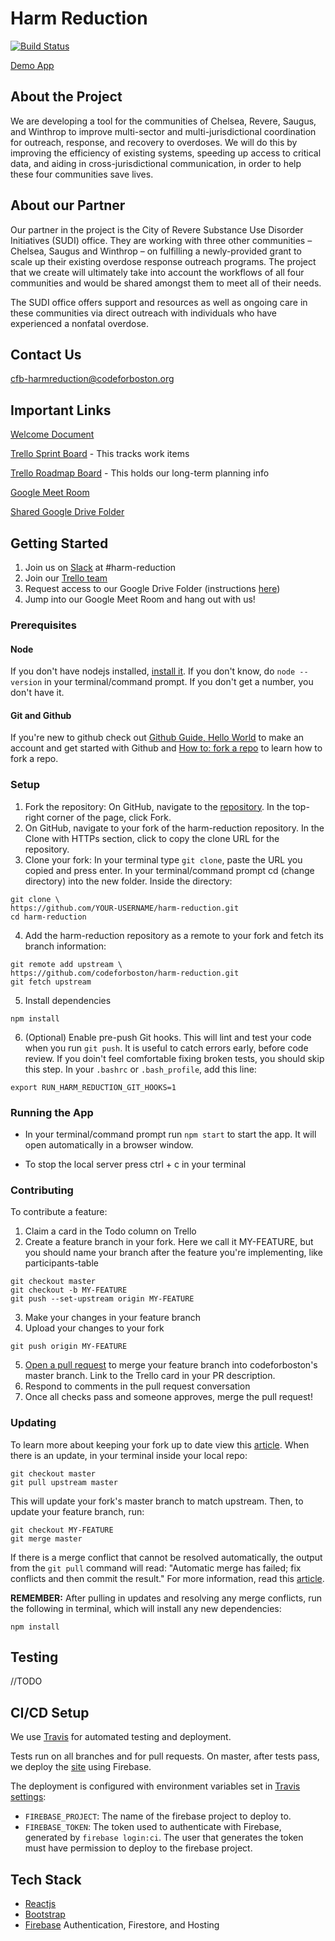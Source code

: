 # Harm Reduction

[![Build Status](https://travis-ci.org/codeforboston/harm-reduction.svg?branch=master)](https://travis-ci.org/codeforboston/harm-reduction)

[Demo App](https://cfb-harm-reduction.web.app/)

## About the Project

We are developing a tool for the communities of Chelsea, Revere, Saugus, and Winthrop to improve multi-sector and multi-jurisdictional coordination for outreach, response, and recovery to overdoses. We will do this by improving the efficiency of existing systems, speeding up access to critical data, and aiding in cross-jurisdictional communication, in order to help these four communities save lives.

## About our Partner

Our partner in the project is the City of Revere Substance Use Disorder Initiatives (SUDI) office. They are working with three other communities – Chelsea, Saugus and Winthrop – on fulfilling a newly-provided grant to scale up their existing overdose response outreach programs. The project that we create will ultimately take into account the workflows of all four communities and would be shared amongst them to meet all of their needs.

The SUDI office offers support and resources as well as ongoing care in these communities via direct outreach with individuals who have experienced a nonfatal overdose.

## Contact Us

[cfb-harmreduction@codeforboston.org](mailto:cfb-harmreduction@codeforboston.org)

## Important Links

[Welcome Document](https://docs.google.com/document/d/1_yO1GpPvAFnRMpydOWtpd19yDq7Tr0t0ZJdet0WwJpY/edit?usp=sharing)

[Trello Sprint Board](https://trello.com/b/E93Cmx9n/harm-reduction) - This tracks work items

[Trello Roadmap Board](https://trello.com/b/V3pZZWe1/harm-reduction-roadmap) - This holds our long-term planning info

[Google Meet Room](http://www.codeforboston.org/rooms/harmreduction)

[Shared Google Drive Folder](https://drive.google.com/drive/folders/14Q1e3VCWJSqldykqSxwEAwAdSq6dMnl3?usp=sharing)

## Getting Started

1. Join us on [Slack](http://slack.codeforboston.org) at #harm-reduction
2. Join our [Trello team](https://trello.com/invite/harmreduction5/4a6466181478029467025ae1cd685b1f)
3. Request access to our Google Drive Folder (instructions [here](https://docs.google.com/document/d/1_yO1GpPvAFnRMpydOWtpd19yDq7Tr0t0ZJdet0WwJpY/edit#heading=h.sve3pgxt3iph))
4. Jump into our Google Meet Room and hang out with us!

### Prerequisites

#### Node

If you don't have nodejs installed, [install it](https://nodejs.org/en/download/). If you don't know, do `node --version` in your terminal/command prompt. If you don't get a number, you don't have it.

#### Git and Github

If you're new to github check out [Github Guide, Hello World](https://guides.github.com/activities/hello-world/) to make an account and get started with Github and [How to: fork a repo](https://help.github.com/articles/fork-a-repo/) to learn how to fork a repo.

### Setup

1. Fork the repository: On GitHub, navigate to the [repository](https://github.com/codeforboston/harm-reduction). In the top-right corner of the page, click Fork.
2. On GitHub, navigate to your fork of the harm-reduction repository. In the Clone with HTTPs section, click to copy the clone URL for the repository.
3. Clone your fork: In your terminal type `git clone`, paste the URL you copied and press enter. In your terminal/command prompt cd (change directory) into the new folder. Inside the directory:

```
git clone \
https://github.com/YOUR-USERNAME/harm-reduction.git
cd harm-reduction
```

4. Add the harm-reduction repository as a remote to your fork and fetch its branch information:

```
git remote add upstream \
https://github.com/codeforboston/harm-reduction.git
git fetch upstream
```

5. Install dependencies

```
npm install
```

6. (Optional) Enable pre-push Git hooks. This will lint and test your code when you run `git push`. It is useful to catch errors early, before code review. If you doin't feel comfortable fixing broken tests, you should skip this step. In your `.bashrc` or `.bash_profile`, add this line:

```
export RUN_HARM_REDUCTION_GIT_HOOKS=1
```

### Running the App

- In your terminal/command prompt run `npm start` to start the app. It will open automatically in a browser window.

- To stop the local server press ctrl + c in your terminal

### Contributing

To contribute a feature:

1. Claim a card in the Todo column on Trello
2. Create a feature branch in your fork. Here we call it MY-FEATURE, but you should name your branch after the feature you're implementing, like participants-table

```
git checkout master
git checkout -b MY-FEATURE
git push --set-upstream origin MY-FEATURE
```

3. Make your changes in your feature branch
4. Upload your changes to your fork

```
git push origin MY-FEATURE
```

5. [Open a pull request](https://github.com/codeforboston/harm-reduction/compare) to merge your feature branch into codeforboston's master branch. Link to the Trello card in your PR description.
6. Respond to comments in the pull request conversation
7. Once all checks pass and someone approves, merge the pull request!

### Updating

To learn more about keeping your fork up to date view this [article](https://help.github.com/articles/syncing-a-fork/). When there is an update, in your terminal inside your local repo:

```
git checkout master
git pull upstream master
```

This will update your fork's master branch to match upstream. Then, to update your feature branch, run:

```
git checkout MY-FEATURE
git merge master
```

If there is a merge conflict that cannot be resolved automatically, the output from the `git pull` command will read: "Automatic merge has failed; fix conflicts and then commit the result." For more information, read this [article](https://help.github.com/articles/resolving-a-merge-conflict-using-the-command-line/).

**REMEMBER:** After pulling in updates and resolving any merge conflicts, run the following in terminal, which will install any new dependencies:

```
npm install
```

## Testing

//TODO

## CI/CD Setup

We use [Travis](https://travis-ci.org/github/codeforboston/harm-reduction) for automated testing and deployment.

Tests run on all branches and for pull requests. On master, after tests pass, we deploy the [site](https://cfb-harm-reduction.web.app/) using Firebase.

The deployment is configured with environment variables set in [Travis settings](https://travis-ci.org/github/codeforboston/harm-reduction/settings):

- `FIREBASE_PROJECT`: The name of the firebase project to deploy to.
- `FIREBASE_TOKEN`: The token used to authenticate with Firebase, generated by `firebase login:ci`. The user that generates the token must have permission to deploy to the firebase project.

## Tech Stack

- [Reactjs](https://facebook.github.io/react/docs/react-api.html)
- [Bootstrap](https://react-bootstrap.github.io/)
- [Firebase](https://firebase.google.com/docs/guides) Authentication, Firestore, and Hosting
